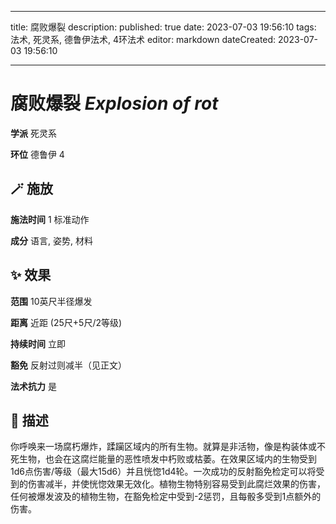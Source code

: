 
---
title: 腐败爆裂
description: 
published: true
date: 2023-07-03 19:56:10
tags: 法术, 死灵系, 德鲁伊法术, 4环法术
editor: markdown
dateCreated: 2023-07-03 19:56:10

---

# **腐败爆裂** *Explosion of rot*

**学派** 死灵系 

**环位** 德鲁伊 4

## 🪄 施放

**施法时间** 1 标准动作

**成分** 语言, 姿势, 材料

## ✨ 效果  

**范围** 10英尺半径爆发

**距离** 近距 (25尺+5尺/2等级)  

**持续时间** 立即 

**豁免** 反射过则减半（见正文）

**法术抗力** 是

## 📖 描述

你呼唤来一场腐朽爆炸，蹂躏区域内的所有生物。就算是非活物，像是构装体或不死生物，也会在这腐烂能量的恶性喷发中朽败或枯萎。在效果区域内的生物受到1d6点伤害/等级（最大15d6）并且恍惚1d4轮。一次成功的反射豁免检定可以将受到的伤害减半，并使恍惚效果无效化。植物生物特别容易受到此腐烂效果的伤害，任何被爆发波及的植物生物，在豁免检定中受到-2惩罚，且每骰多受到1点额外的伤害。
    